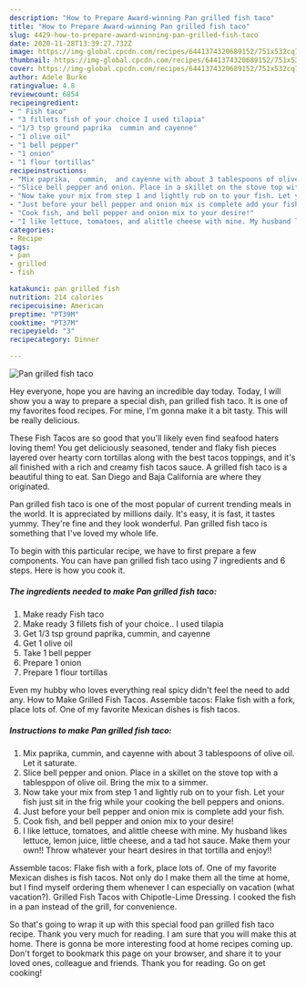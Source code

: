```yaml
---
description: "How to Prepare Award-winning Pan grilled fish taco"
title: "How to Prepare Award-winning Pan grilled fish taco"
slug: 4429-how-to-prepare-award-winning-pan-grilled-fish-taco
date: 2020-11-28T13:39:27.732Z
image: https://img-global.cpcdn.com/recipes/6441374320689152/751x532cq70/pan-grilled-fish-taco-recipe-main-photo.jpg
thumbnail: https://img-global.cpcdn.com/recipes/6441374320689152/751x532cq70/pan-grilled-fish-taco-recipe-main-photo.jpg
cover: https://img-global.cpcdn.com/recipes/6441374320689152/751x532cq70/pan-grilled-fish-taco-recipe-main-photo.jpg
author: Adele Burke
ratingvalue: 4.8
reviewcount: 6854
recipeingredient:
- " Fish taco"
- "3 fillets fish of your choice I used tilapia"
- "1/3 tsp ground paprika  cummin and cayenne"
- "1 olive oil"
- "1 bell pepper"
- "1 onion"
- "1 flour tortillas"
recipeinstructions:
- "Mix paprika,  cummin,  and cayenne with about 3 tablespoons of olive oil. Let it saturate."
- "Slice bell pepper and onion. Place in a skillet on the stove top with a tablesppon of olive oil. Bring the mix to a simmer."
- "Now take your mix from step 1 and lightly rub on to your fish. Let your fish just sit in the frig while your cooking the bell peppers and onions."
- "Just before your bell pepper and onion mix is complete add your fish."
- "Cook fish, and bell pepper and onion mix to your desire!"
- "I like lettuce, tomatoes, and alittle cheese with mine. My husband likes lettuce, lemon juice, little cheese, and a tad hot sauce. Make them your own!! Throw whatever your heart desires in that tortilla and enjoy!!"
categories:
- Recipe
tags:
- pan
- grilled
- fish

katakunci: pan grilled fish 
nutrition: 214 calories
recipecuisine: American
preptime: "PT39M"
cooktime: "PT37M"
recipeyield: "3"
recipecategory: Dinner

---
```



![Pan grilled fish taco](https://img-global.cpcdn.com/recipes/6441374320689152/751x532cq70/pan-grilled-fish-taco-recipe-main-photo.jpg)

Hey everyone, hope you are having an incredible day today. Today, I will show you a way to prepare a special dish, pan grilled fish taco. It is one of my favorites food recipes. For mine, I'm gonna make it a bit tasty. This will be really delicious.

These Fish Tacos are so good that you&#39;ll likely even find seafood haters loving them! You get deliciously seasoned, tender and flaky fish pieces layered over hearty corn tortillas along with the best tacos toppings, and it&#39;s all finished with a rich and creamy fish tacos sauce. A grilled fish taco is a beautiful thing to eat. San Diego and Baja California are where they originated.

Pan grilled fish taco is one of the most popular of current trending meals in the world. It is appreciated by millions daily. It's easy, it is fast, it tastes yummy. They're fine and they look wonderful. Pan grilled fish taco is something that I've loved my whole life.


To begin with this particular recipe, we have to first prepare a few components. You can have pan grilled fish taco using 7 ingredients and 6 steps. Here is how you cook it.

<!--inarticleads1-->

##### The ingredients needed to make Pan grilled fish taco:

1. Make ready  Fish taco
1. Make ready 3 fillets fish of your choice.. I used tilapia
1. Get 1/3 tsp ground paprika,  cummin, and cayenne
1. Get 1 olive oil
1. Take 1 bell pepper
1. Prepare 1 onion
1. Prepare 1 flour tortillas


Even my hubby who loves everything real spicy didn&#39;t feel the need to add any. How to Make Grilled Fish Tacos. Assemble tacos: Flake fish with a fork, place lots of. One of my favorite Mexican dishes is fish tacos. 

<!--inarticleads2-->

##### Instructions to make Pan grilled fish taco:

1. Mix paprika,  cummin,  and cayenne with about 3 tablespoons of olive oil. Let it saturate.
1. Slice bell pepper and onion. Place in a skillet on the stove top with a tablesppon of olive oil. Bring the mix to a simmer.
1. Now take your mix from step 1 and lightly rub on to your fish. Let your fish just sit in the frig while your cooking the bell peppers and onions.
1. Just before your bell pepper and onion mix is complete add your fish.
1. Cook fish, and bell pepper and onion mix to your desire!
1. I like lettuce, tomatoes, and alittle cheese with mine. My husband likes lettuce, lemon juice, little cheese, and a tad hot sauce. Make them your own!! Throw whatever your heart desires in that tortilla and enjoy!!


Assemble tacos: Flake fish with a fork, place lots of. One of my favorite Mexican dishes is fish tacos. Not only do I make them all the time at home, but I find myself ordering them whenever I can especially on vacation (what vacation?). Grilled Fish Tacos with Chipotle-Lime Dressing. I cooked the fish in a pan instead of the grill, for convenience. 

So that's going to wrap it up with this special food pan grilled fish taco recipe. Thank you very much for reading. I am sure that you will make this at home. There is gonna be more interesting food at home recipes coming up. Don't forget to bookmark this page on your browser, and share it to your loved ones, colleague and friends. Thank you for reading. Go on get cooking!
